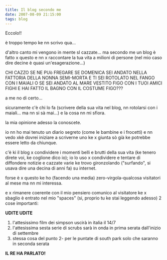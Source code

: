 ```yaml
---
title: Il blog secondo me
date: 2007-08-09 21:15:00
tags: blog
---
```

Eccolo!!

è troppo tempo ke nn scrivo qua...

d'altro canto mi vengono in mente sl cazzate... ma secondo me un blog è
fatto x questo e nn x raccontare la tua vita a milioni di persone (nel
mio caso dire decine è quasi un'esagerazione...)

CHI CAZZO SE NE PUò FREGARE SE DOMENICA SEI ANDATO NELLA FATTORIA DELLA
NONNA SEMI-MORTA E TI SEI ROTOLATO NEL FANGO CON I MAIALI O SE SEI
ANDATO AL MARE VESTITO FIGO CON I TUOI AMICI FIGHI E HAI FATTO IL BAGNO
CON IL COSTUME FIGO???

a me no di certo...

sicuramente c'è chi lo fa (scrivere della sua vita nel blog, nn
rotolarsi con i maiali... ma nn si sà mai...) e la cosa nn mi sfiora.

la mia opinione adesso la conoscete.

io nn ho mai tenuto un diario segreto (come le bambine e i frocetti) e
nn vedo xkè dovrei iniziare a scriverne uno ke x giunta sò già ke
potrebbe essere letto da chiunque.

c'è ki il blog x condividere i momenti belli e brutti della sua vita (ke
tenero direte voi, ke coglione dico io); io lo uso x condividere e
tentare di diffondere notizie e cazzate varie ke trovo gironzolando
("surfando", si usava dire una decina di anni fa) su internet.

forse è x questo ke ho (facendo una media) zero-virgola-qualcosa
visitatori al mese ma nn mi interessa.

e x rimanere coerente con il mio pensiero comunico al visitatore ke x
sbaglio è entrato nel mio "spaces" (si, proprio tu ke stai leggendo
adesso) 2 cose importanti:

**UDITE UDITE**

1. l'attesissimo film dei simpson uscirà in
italia il 14/7
2. l'attesissima sesta serie di scrubs sarà
in onda in prima serata dall'inizio di settembre
3. stessa cosa del punto 2- per le puntate di
south park solo che saranno in seconda serata

**IL RE HA PARLATO!**
